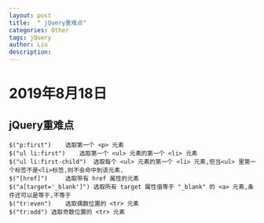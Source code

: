 ```yaml
---
layout: post
title:  " jQuery重难点"
categories: Other
tags: jQuery
author: Liu
description: 
---
```

# 2019年8月18日

## jQuery重难点

    $("p:first")    选取第一个 <p> 元素  
    $("ul li:first")    选取第一个 <ul> 元素的第一个 <li> 元素  
    $("ul li:first-child")  选取每个 <ul> 元素的第一个 <li> 元素,但当<ul> 里第一个标签不是<li>标签,则不会命中到该元素.
    $("[href]")     选取带有 href 属性的元素
    $("a[target='_blank']") 选取所有 target 属性值等于 "_blank" 的 <a> 元素,条件还可以是等于,不等于
    $("tr:even")    选取偶数位置的 <tr> 元素  
    $("tr:odd") 选取奇数位置的 <tr> 元素


